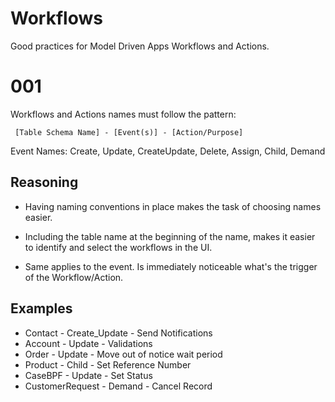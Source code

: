 # Workflows

Good practices for Model Driven Apps Workflows and Actions. 

# 001

Workflows and Actions names must follow the pattern:

```
 [Table Schema Name] - [Event(s)] - [Action/Purpose]
```
Event Names: Create, Update, CreateUpdate, Delete, Assign, Child, Demand

## Reasoning 

- Having naming conventions in place makes the task of choosing names easier. 

- Including the table name at the beginning of the name, makes it easier to identify and select the workflows in the UI. 

- Same applies to the event. Is immediately noticeable what's the trigger of the Workflow/Action.

## Examples

- Contact - Create_Update - Send Notifications
- Account - Update - Validations
- Order - Update - Move out of notice wait period
- Product - Child - Set Reference Number
- CaseBPF - Update - Set Status
- CustomerRequest - Demand - Cancel Record